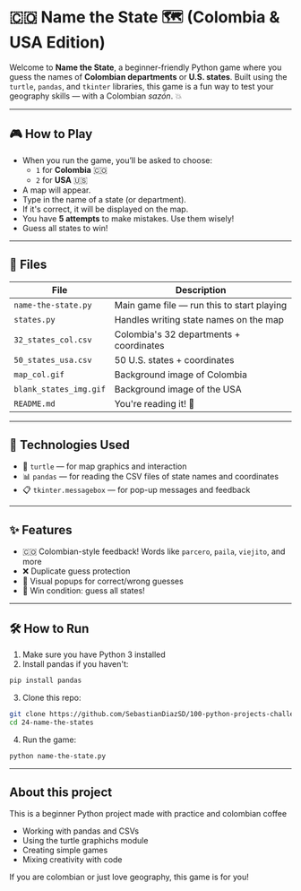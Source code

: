 # 🇨🇴 Name the State 🗺️ (Colombia & USA Edition)

Welcome to **Name the State**, a beginner-friendly Python game where you guess the names of **Colombian departments** or **U.S. states**. Built using the `turtle`, `pandas`, and `tkinter` libraries, this game is a fun way to test your geography skills — with a Colombian *sazón*. 💥

---

## 🎮 How to Play

- When you run the game, you’ll be asked to choose:
  - `1` for **Colombia** 🇨🇴
  - `2` for **USA** 🇺🇸
- A map will appear.
- Type in the name of a state (or department).
- If it's correct, it will be displayed on the map.
- You have **5 attempts** to make mistakes. Use them wisely!
- Guess all states to win!

---

## 📁 Files

| File                  | Description                                      |
|-----------------------|--------------------------------------------------|
| `name-the-state.py`   | Main game file — run this to start playing       |
| `states.py`           | Handles writing state names on the map           |
| `32_states_col.csv`   | Colombia's 32 departments + coordinates          |
| `50_states_usa.csv`   | 50 U.S. states + coordinates                     |
| `map_col.gif`         | Background image of Colombia                     |
| `blank_states_img.gif`| Background image of the USA                      |
| `README.md`           | You're reading it! 🧠                             |

---

## 🧠 Technologies Used

- 🐢 `turtle` — for map graphics and interaction
- 📊 `pandas` — for reading the CSV files of state names and coordinates
- 📋 `tkinter.messagebox` — for pop-up messages and feedback

---

## ✨ Features

- 🇨🇴 Colombian-style feedback! Words like `parcero`, `paila`, `viejito`, and more
- ❌ Duplicate guess protection
- 💬 Visual popups for correct/wrong guesses
- 🎯 Win condition: guess all states!

---

## 🛠️ How to Run

1. Make sure you have Python 3 installed
2. Install pandas if you haven't:

```bash
pip install pandas
```

3. Clone this repo:

```bash
git clone https://github.com/SebastianDiazSD/100-python-projects-challenge.git
cd 24-name-the-states

```

4. Run the game:

```bash
python name-the-state.py
```

---

## About this project

This is a beginner Python project made with practice and colombian coffee
* Working with pandas and CSVs
* Using the turtle graphichs module
* Creating simple games
* Mixing creativity with code

If you are colombian or just love geography, this game is for you!
